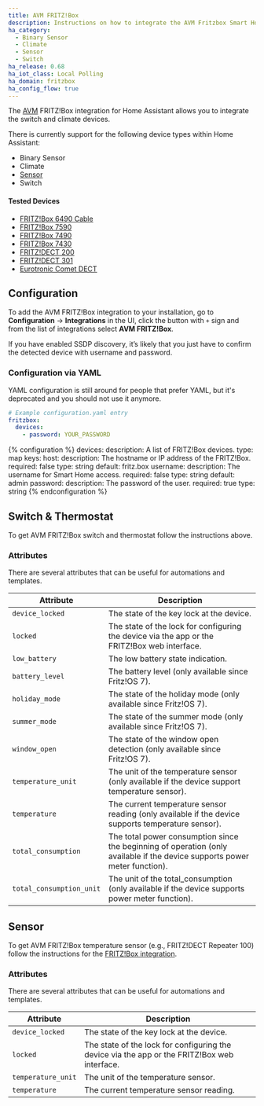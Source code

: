 ```yaml
---
title: AVM FRITZ!Box
description: Instructions on how to integrate the AVM Fritzbox Smart Home components.
ha_category:
  - Binary Sensor
  - Climate
  - Sensor
  - Switch
ha_release: 0.68
ha_iot_class: Local Polling
ha_domain: fritzbox
ha_config_flow: true
---
```


The [AVM](https://en.avm.de) FRITZ!Box integration for Home Assistant allows you to integrate the switch and climate devices.

There is currently support for the following device types within Home Assistant:

- Binary Sensor
- Climate
- [Sensor](#sensor)
- Switch

#### Tested Devices

- [FRITZ!Box 6490 Cable](https://en.avm.de/products/fritzbox/fritzbox-6490-cable/)
- [FRITZ!Box 7590](https://en.avm.de/products/fritzbox/fritzbox-7590/)
- [FRITZ!Box 7490](https://en.avm.de/service/fritzbox/fritzbox-7490/overview/)
- [FRITZ!Box 7430](https://en.avm.de/products/fritzbox/fritzbox-7430/)
- [FRITZ!DECT 200](https://en.avm.de/products/fritzdect/fritzdect-200/)
- [FRITZ!DECT 301](https://en.avm.de/products/fritzdect/fritzdect-301/)
- [Eurotronic Comet DECT](https://eurotronic.org/produkte/elektronische-heizkoerperthermostate/sparmatic-comet/)

## Configuration

To add the AVM FRITZ!Box integration to your installation, go to **Configuration** -> **Integrations** in the UI, click the button with `+` sign and from the list of integrations select **AVM FRITZ!Box**.

If you have enabled SSDP discovery, it’s likely that you just have to confirm the detected device with username and password.

### Configuration via YAML

YAML configuration is still around for people that prefer YAML, but it's deprecated and you should not use it anymore.

```yaml
# Example configuration.yaml entry
fritzbox:
  devices:
    - password: YOUR_PASSWORD
```

{% configuration %}
devices:
  description: A list of FRITZ!Box devices.
  type: map
  keys:
    host:
      description: The hostname or IP address of the FRITZ!Box.
      required: false
      type: string
      default: fritz.box
    username:
      description: The username for Smart Home access.
      required: false
      type: string
      default: admin
    password:
      description: The password of the user.
      required: true
      type: string
{% endconfiguration %}

## Switch & Thermostat

To get AVM FRITZ!Box switch and thermostat follow the instructions above.

### Attributes

There are several attributes that can be useful for automations and templates.

| Attribute | Description |
| --------- | ----------- |
| `device_locked` | The state of the key lock at the device.
| `locked` | The state of the lock for configuring the device via the app or the FRITZ!Box web interface.
| `low_battery` | The low battery state indication.
| `battery_level` | The battery level (only available since Fritz!OS 7).
| `holiday_mode` | The state of the holiday mode (only available since Fritz!OS 7).
| `summer_mode` | The state of the summer mode (only available since Fritz!OS 7).
| `window_open` | The state of the window open detection (only available since Fritz!OS 7).
| `temperature_unit` |  The unit of the temperature sensor (only available if the device support temperature sensor).
| `temperature` | The current temperature sensor reading (only available if the device supports temperature sensor).
| `total_consumption` | The total power consumption since the beginning of operation (only available if the device supports power meter function).
| `total_consumption_unit` | The unit of the total_consumption (only available if the device supports power meter function).

## Sensor

To get AVM FRITZ!Box temperature sensor (e.g.,  FRITZ!DECT Repeater 100) follow the instructions for the [FRITZ!Box integration](#setup).

### Attributes

There are several attributes that can be useful for automations and templates.

| Attribute | Description |
| --------- | ----------- |
| `device_locked` | The state of the key lock at the device.
| `locked` | The state of the lock for configuring the device via the app or the FRITZ!Box web interface.
| `temperature_unit` |  The unit of the temperature sensor.
| `temperature` | The current temperature sensor reading.
